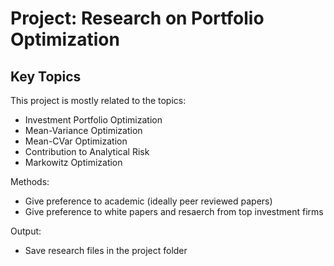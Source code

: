 # Project: Research on Portfolio Optimization
## Key Topics
This project is mostly related to the topics:
- Investment Portfolio Optimization
- Mean-Variance Optimization
- Mean-CVar Optimization
- Contribution to Analytical Risk
- Markowitz Optimization

Methods:
- Give preference to academic (ideally peer reviewed papers)
- Give preference to white papers and resaerch from top investment firms

Output:
- Save research files in the project folder
